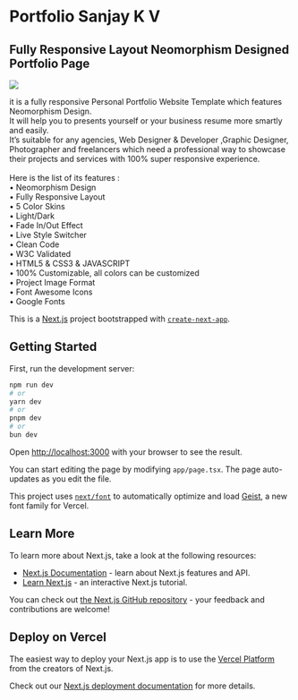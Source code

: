 # Portfolio Sanjay K V
 ## Fully Responsive Layout Neomorphism Designed Portfolio Page 

<img src="https://img.shields.io/github/issues/sanjay-kv/Portfolio-sanjay"> 

it is a fully responsive Personal Portfolio Website Template which features Neomorphism Design.<br>
It will help you to presents yourself or your business resume more smartly and easily.<br>
It’s suitable  for any agencies, Web  Designer & Developer ,Graphic Designer, Photographer and freelancers which need a professional way to showcase their projects and services with 100% super responsive experience.
<br><br>
Here is the list of its features :<br>
• Neomorphism Design<br>
• Fully Responsive Layout<br>
• 5 Color Skins<br>
• Light/Dark<br>
• Fade In/Out Effect<br>
• Live Style Switcher<br>
• Clean Code<br>
• W3C Validated<br>
• HTML5 & CSS3 & JAVASCRIPT<br>
• 100% Customizable, all colors can be customized<br>
• Project Image Format<br>
• Font Awesome Icons<br>
• Google Fonts<br>

This is a [Next.js](https://nextjs.org) project bootstrapped with [`create-next-app`](https://nextjs.org/docs/app/api-reference/cli/create-next-app).

## Getting Started

First, run the development server:

```bash
npm run dev
# or
yarn dev
# or
pnpm dev
# or
bun dev
```

Open [http://localhost:3000](http://localhost:3000) with your browser to see the result.

You can start editing the page by modifying `app/page.tsx`. The page auto-updates as you edit the file.

This project uses [`next/font`](https://nextjs.org/docs/app/building-your-application/optimizing/fonts) to automatically optimize and load [Geist](https://vercel.com/font), a new font family for Vercel.

## Learn More

To learn more about Next.js, take a look at the following resources:

- [Next.js Documentation](https://nextjs.org/docs) - learn about Next.js features and API.
- [Learn Next.js](https://nextjs.org/learn) - an interactive Next.js tutorial.

You can check out [the Next.js GitHub repository](https://github.com/vercel/next.js) - your feedback and contributions are welcome!

## Deploy on Vercel

The easiest way to deploy your Next.js app is to use the [Vercel Platform](https://vercel.com/new?utm_medium=default-template&filter=next.js&utm_source=create-next-app&utm_campaign=create-next-app-readme) from the creators of Next.js.

Check out our [Next.js deployment documentation](https://nextjs.org/docs/app/building-your-application/deploying) for more details.
